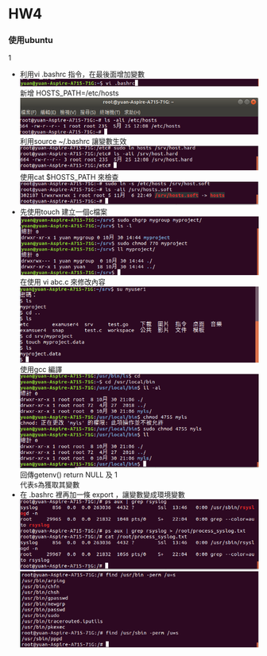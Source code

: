 # HW4
### 使用ubuntu

1</br>
* 利用vi .bashrc 指令，在最後面增加變數</br>
![0](img/0.png)</br>
新增 HOSTS_PATH=/etc/hosts</br>
![1](img/1.png)</br>
利用source ~/.bashrc 讓變數生效</br>
![2](img/2.png)</br>
使用cat $HOSTS_PATH 來檢查</br>
![3](img/3.png)</br>
* 先使用touch 建立一個c檔案</br>
![4](img/4.png)</br>
在使用 vi abc.c 來修改內容</br>
![5](img/5.png)</br>
使用gcc 編譯</br>
![6](img/6.png)</br>
回傳getenv() return NULL 及 1</br>
代表s為獲取其變數</br>
* 在 .bashrc 裡再加一條 export ，讓變數變成環境變數</br>
![7](img/7.png)</br>
![8](img/8.png)</br>
